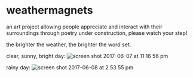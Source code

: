 # weathermagnets
an art project allowing people appreciate and interact with their surroundings through poetry
under construction, please watch your step!

the brighter the weather, the brighter the word set.

clear, sunny, bright day: 
![screen shot 2017-06-07 at 11 16 56 pm](https://user-images.githubusercontent.com/23648072/26910890-b64bba6e-4bd7-11e7-9b39-71c823fc88bc.png)

rainy day: 
![screen shot 2017-06-08 at 2 53 55 pm](https://user-images.githubusercontent.com/23648072/27256913-468e2ad2-5392-11e7-907b-d69da81f35b9.png)
